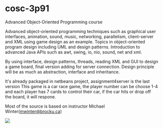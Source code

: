 # cosc-3p91
Advanced Object-Oriented Programming course

Advanced object-oriented programming techniques such as graphical user interfaces, animation, sound, music, networking, parallelism, client-server and XML using game design as an example. Topics in object-oriented program design including UML and design patterns. Introduction to advanced Java APIs such as awt, swing, io, nio, sound, net and xml. 

By using interface, design patterns, threads, reading XML and GUI to design a game board, final version adding for server connection. 
Design principle will be as much as abstraction, interface and inheritance.

It's already packaged in netbeans project, assignment4server is the last version
This game is a car race game, the player number can be choose 1-4 and each player has 7 cards to control their car, if the car hits or drop off the board, it will respone.

Most of the source is based on instructor Michael Winter(mwinter@brocku.ca)

<div><img src="https://github.com/Kasim-An/cosc-3p91/sample1.jpg"></div>

